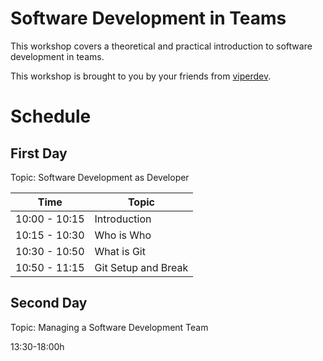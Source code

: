 # Software Development in Teams

This workshop covers a theoretical and practical introduction to software
development in teams.

This workshop is brought to you by your friends from
[viperdev](http://viperdev.io/).

# Schedule

## First Day

Topic: Software Development as Developer

|Time         |Topic                                  |
|-------------|---------------------------------------|
|10:00 - 10:15|Introduction                           |
|10:15 - 10:30|Who is Who                             |
|10:30 - 10:50|What is Git                            |
|10:50 - 11:15|Git Setup and Break                    |

## Second Day

Topic: Managing a Software Development Team

13:30-18:00h
